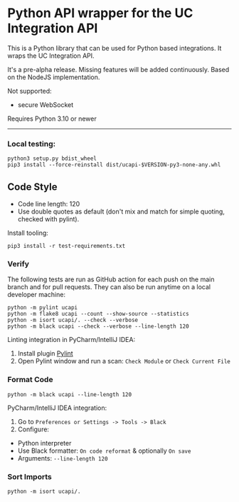 # Python API wrapper for the UC Integration API

This is a Python library that can be used for Python based integrations. It wraps the UC Integration API.

It's a pre-alpha release. Missing features will be added continuously. Based on the NodeJS implementation.

Not supported:

- secure WebSocket

Requires Python 3.10 or newer

---

### Local testing:
```shell
python3 setup.py bdist_wheel
pip3 install --force-reinstall dist/ucapi-$VERSION-py3-none-any.whl
```

## Code Style

- Code line length: 120
- Use double quotes as default (don't mix and match for simple quoting, checked with pylint).

Install tooling:
```shell
pip3 install -r test-requirements.txt
```

### Verify

The following tests are run as GitHub action for each push on the main branch and for pull requests.
They can also be run anytime on a local developer machine:
```shell
python -m pylint ucapi
python -m flake8 ucapi --count --show-source --statistics
python -m isort ucapi/. --check --verbose 
python -m black ucapi --check --verbose --line-length 120
```

Linting integration in PyCharm/IntelliJ IDEA:
1. Install plugin [Pylint](https://plugins.jetbrains.com/plugin/11084-pylint)
2. Open Pylint window and run a scan: `Check Module` or `Check Current File`

### Format Code
```shell
python -m black ucapi --line-length 120
```

PyCharm/IntelliJ IDEA integration:
1. Go to `Preferences or Settings -> Tools -> Black`
2. Configure:
- Python interpreter
- Use Black formatter: `On code reformat` & optionally `On save`
- Arguments: `--line-length 120`

### Sort Imports

```shell
python -m isort ucapi/.
```
